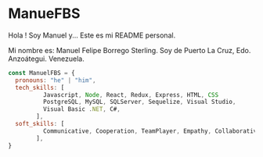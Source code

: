 # ManueFBS
Hola !
Soy Manuel y...
Este es mi README personal.

Mi nombre es: Manuel Felipe Borrego Sterling.
Soy de Puerto La Cruz, Edo. Anzoátegui. Venezuela.

```js
const ManuelFBS = {
  pronouns: "he" | "him",
  tech_skills: [
          Javascript, Node, React, Redux, Express, HTML, CSS
          PostgreSQL, MySQL, SQLServer, Sequelize, Visual Studio, 
          Visual Basic .NET, C#,
        ],
  soft_skills: [
          Communicative, Cooperation, TeamPlayer, Empathy, Collaborative,
        ],
}

